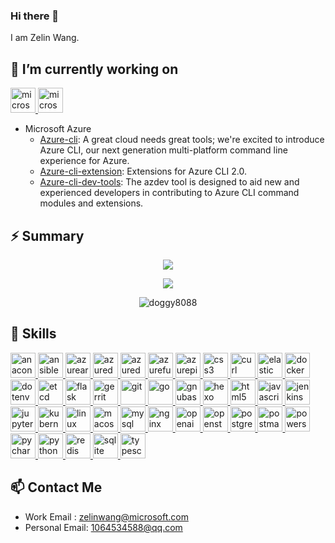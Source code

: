 ### Hi there 👋

I am Zelin Wang.

## 🔭 I’m currently working on

<p> 
  <a href="https://github.com/Microsoft" target="_blank"> <img src="https://cdn.jsdelivr.net/npm/simple-icons@v9/icons/microsoft.svg" alt="microsoft" width="40" height="40"/> </a>
  <a href="https://github.com/Azure" target="_blank"> <img src="https://cdn.jsdelivr.net/npm/simple-icons@v9/icons/microsoftazure.svg" alt="microsoft" width="40" height="40"/> </a>
</p>

- Microsoft Azure
  - [Azure-cli](https://github.com/Azure/azure-cli): A great cloud needs great tools; we're excited to introduce Azure CLI, our next generation multi-platform command line experience for Azure.
  - [Azure-cli-extension](https://github.com/Azure/azure-cli-extensions): Extensions for Azure CLI 2.0.
  - [Azure-cli-dev-tools](https://github.com/Azure/azure-cli-dev-tools): The azdev tool is designed to aid new and experienced developers in contributing to Azure CLI command modules and extensions.

## ⚡ Summary

<p align="center"> <img align="center" src="https://github-readme-stats.vercel.app/api/top-langs/?username=wangzelin007&langs_count=8&theme=light&count_private=true&layout=compact&hide=javascript,html,css,CoffeeScript&card_width=250" /> </p>
<p align="center"> <img align="center" src="https://github-readme-stats.vercel.app/api?username=wangzelin007&count_private=true&show_icons=true&theme=light" /> </p>
<p align="center"> <img align="center" src="https://github-readme-streak-stats.herokuapp.com/?user=wangzelin007" alt="doggy8088" /> </p>

## 🌱 Skills

<p> 
  <a href="https://www.anaconda.com" target="_blank"> <img src="https://cdn.jsdelivr.net/npm/simple-icons@v9/icons/anaconda.svg" alt="anaconda" width="40" height="40"/> </a>
  <a href="https://www.ansible.com" target="_blank"> <img src="https://cdn.jsdelivr.net/npm/simple-icons@v9/icons/ansible.svg" alt="ansible" width="40" height="40"/> </a>
  <a href="https://azure.microsoft.com/en-us/products/devops/artifacts" target="_blank"> <img src="https://cdn.jsdelivr.net/npm/simple-icons@v9/icons/azureartifacts.svg" alt="azureartifacts" width="40" height="40"/> </a>
  <a href="https://dataexplorer.azure.com" target="_blank"> <img src="https://cdn.jsdelivr.net/npm/simple-icons@v9/icons/azuredataexplorer.svg" alt="azuredataexplorer" width="40" height="40"/> </a>
  <a href="https://azure.microsoft.com/en-us/products/devops" target="_blank"> <img src="https://cdn.jsdelivr.net/npm/simple-icons@v9/icons/azuredevops.svg" alt="azuredevops" width="40" height="40"/> </a>
  <a href="https://azure.microsoft.com/en-us/products/functions" target="_blank"> <img src="https://cdn.jsdelivr.net/npm/simple-icons@v9/icons/azurefunctions.svg" alt="azurefunctions" width="40" height="40"/> </a>
  <a href="https://azure.microsoft.com/en-us/products/devops/pipelines" target="_blank"> <img src="https://cdn.jsdelivr.net/npm/simple-icons@v9/icons/azurepipelines.svg" alt="azurepipelines" width="40" height="40"/> </a>
  <a href="https://www.css3.com" target="_blank"> <img src="https://cdn.jsdelivr.net/npm/simple-icons@v9/icons/css3.svg" alt="css3" width="40" height="40"/> </a>
  <a href="https://curl.se" target="_blank"> <img src="https://cdn.jsdelivr.net/npm/simple-icons@v9/icons/curl.svg" alt="curl" width="40" height="40"/> </a>                                                                                                             
  <a href="https://www.elastic.co" target="_blank"> <img src="https://cdn.jsdelivr.net/npm/simple-icons@v9/icons/elastic.svg" alt="elastic" width="40" height="40"/> </a>
  <a href="https://www.docker.com" target="_blank"> <img src="https://cdn.jsdelivr.net/npm/simple-icons@v9/icons/docker.svg" alt="docker" width="40" height="40"/> </a>
  <a href="https://en.wikipedia.org/wiki/Env" target="_blank"> <img src="https://cdn.jsdelivr.net/npm/simple-icons@v9/icons/dotenv.svg" alt="dotenv" width="40" height="40"/> </a>
  <a href="https://etcd.io" target="_blank"> <img src="https://cdn.jsdelivr.net/npm/simple-icons@v9/icons/etcd.svg" alt="etcd" width="40" height="40"/> </a>
  <a href="https://github.com/pallets/flask" target="_blank"> <img src="https://cdn.jsdelivr.net/npm/simple-icons@v9/icons/flask.svg" alt="flask" width="40" height="40"/> </a>
  <a href="https://www.gerritcodereview.com" target="_blank"> <img src="https://cdn.jsdelivr.net/npm/simple-icons@v9/icons/gerrit.svg" alt="gerrit" width="40" height="40"/> </a>
  <a href="https://git-scm.com" target="_blank"> <img src="https://cdn.jsdelivr.net/npm/simple-icons@v9/icons/git.svg" alt="git" width="40" height="40"/> </a>
  <a href="https://go.dev" target="_blank"> <img src="https://cdn.jsdelivr.net/npm/simple-icons@v9/icons/go.svg" alt="go" width="40" height="40"/> </a>
  <a href="https://www.gnu.org/software/bash/" target="_blank"> <img src="https://cdn.jsdelivr.net/npm/simple-icons@v9/icons/gnubash.svg" alt="gnubash" width="40" height="40"/> </a>
  <a href="https://hexo.io/index.html" target="_blank"> <img src="https://cdn.jsdelivr.net/npm/simple-icons@v9/icons/hexo.svg" alt="hexo" width="40" height="40"/> </a>
  <a href="https://developer.mozilla.org/en-US/docs/Glossary/HTML5" target="_blank"> <img src="https://cdn.jsdelivr.net/npm/simple-icons@v9/icons/html5.svg" alt="html5" width="40" height="40"/> </a>
  <a href="https://developer.mozilla.org/en-US/docs/Web/JavaScript" target="_blank"> <img src="https://cdn.jsdelivr.net/npm/simple-icons@v9/icons/javascript.svg" alt="javascript" width="40" height="40"/> </a>
  <a href="https://www.jenkins.io" target="_blank"> <img src="https://cdn.jsdelivr.net/npm/simple-icons@v9/icons/jenkins.svg" alt="jenkins" width="40" height="40"/> </a>
  <a href="https://jupyter.org" target="_blank"> <img src="https://cdn.jsdelivr.net/npm/simple-icons@v9/icons/jupyter.svg" alt="jupyter" width="40" height="40"/> </a>
  <a href="https://kubernetes.io" target="_blank"> <img src="https://cdn.jsdelivr.net/npm/simple-icons@v9/icons/kubernetes.svg" alt="kubernetes" width="40" height="40"/> </a>
  <a href="https://www.linux.org" target="_blank"> <img src="https://cdn.jsdelivr.net/npm/simple-icons@v9/icons/linux.svg" alt="linux" width="40" height="40"/> </a>
  <a href="https://en.wikipedia.org/wiki/MacOS" target="_blank"> <img src="https://cdn.jsdelivr.net/npm/simple-icons@v9/icons/macos.svg" alt="macos" width="40" height="40"/> </a>
  <a href="https://www.mysql.com" target="_blank"> <img src="https://cdn.jsdelivr.net/npm/simple-icons@v9/icons/mysql.svg" alt="mysql" width="40" height="40"/> </a>
  <a href="https://nginx.org/en/" target="_blank"> <img src="https://cdn.jsdelivr.net/npm/simple-icons@v9/icons/nginx.svg" alt="nginx" width="40" height="40"/> </a>
  <a href="https://openai.com" target="_blank"> <img src="https://cdn.jsdelivr.net/npm/simple-icons@v9/icons/openai.svg" alt="openai" width="40" height="40"/> </a>
  <a href="https://www.openstack.org" target="_blank"> <img src="https://cdn.jsdelivr.net/npm/simple-icons@v9/icons/openstack.svg" alt="openstack" width="40" height="40"/> </a>
  <a href="https://www.postgresql.org" target="_blank"> <img src="https://cdn.jsdelivr.net/npm/simple-icons@v9/icons/postgresql.svg" alt="postgresql" width="40" height="40"/> </a>
  <a href="https://www.postman.com" target="_blank"> <img src="https://cdn.jsdelivr.net/npm/simple-icons@v9/icons/postman.svg" alt="postman" width="40" height="40"/> </a>
  <a href="https://github.com/PowerShell/PowerShell" target="_blank"> <img src="https://cdn.jsdelivr.net/npm/simple-icons@v9/icons/powershell.svg" alt="powershell" width="40" height="40"/> </a>
  <a href="https://www.jetbrains.com/pycharm/" target="_blank"> <img src="https://cdn.jsdelivr.net/npm/simple-icons@v9/icons/pycharm.svg" alt="pycharm" width="40" height="40"/> </a>
  <a href="https://www.python.org" target="_blank"> <img src="https://cdn.jsdelivr.net/npm/simple-icons@v9/icons/python.svg" alt="python" width="40" height="40"/> </a>
  <a href="https://redis.io" target="_blank"> <img src="https://cdn.jsdelivr.net/npm/simple-icons@v9/icons/redis.svg" alt="redis" width="40" height="40"/> </a>
  <a href="https://www.sqlite.org/index.html" target="_blank"> <img src="https://cdn.jsdelivr.net/npm/simple-icons@v9/icons/sqlite.svg" alt="sqlite" width="40" height="40"/> </a>
  <a href="https://www.typescriptlang.org" target="_blank"> <img src="https://cdn.jsdelivr.net/npm/simple-icons@v9/icons/typescript.svg" alt="typescript" width="40" height="40"/> </a>
</p>

## 📫 Contact Me

- Work Email : zelinwang@microsoft.com
- Personal Email: 1064534588@qq.com
